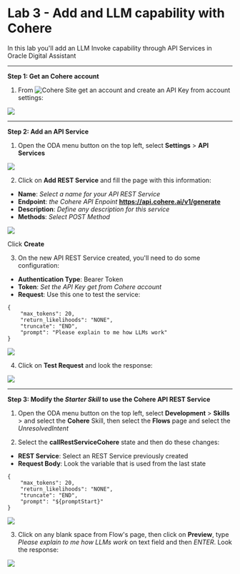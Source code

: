 # Lab 3 - Add and LLM capability with Cohere


In this lab you'll add an LLM Invoke capability through API Services in Oracle Digital Assistant

___

**Step 1: Get an Cohere account**

1. From ![Cohere Site](https://cohere.com/) get an account and create an API Key from account settings:

![](/images/lab3-coherellm-3.png)

___

**Step 2: Add an API Service**

1. Open the ODA menu button on the top left, select **Settings** > **API Services**

![](/images/lab3-coherellm-1.png)

2. Click on **Add REST Service** and fill the page with this information:

- **Name**: *Select a name for your API REST Service*
- **Endpoint**: *the Cohere API Enpoint* **https://api.cohere.ai/v1/generate** 
- **Description**: *Define any description for this service*
- **Methods**: *Select POST Method*

![](/images/lab3-coherellm-2.png)

   Click **Create**

3. On the new API REST Service created, you'll need to do some configuration:

- **Authentication Type**: Bearer Token
- **Token**: *Set the API Key get from Cohere account*
- **Request**: Use this one to test the service:
```
{
    "max_tokens": 20,
    "return_likelihoods": "NONE",
    "truncate": "END",
    "prompt": "Please explain to me how LLMs work"
}
```

![](/images/lab3-coherellm-4.png)

4. Click on **Test Request** and look the response:

![](/images/lab3-coherellm-5.png)

___

**Step 3: Modify the *Starter Skill* to use the Cohere API REST Service**


1. Open the ODA menu button on the top left, select **Development** > **Skills** > and select the **Cohere** Skill, then select the **Flows** page and select the *UnresolvedIntent*


2. Select the **callRestServiceCohere** state and then do these changes:
   
- **REST Service**: Select an REST Service previously created
- **Request Body**: Look the variable that is used from the last state
```
{
    "max_tokens": 20,
    "return_likelihoods": "NONE",
    "truncate": "END",
    "prompt": "${promptStart}"
}
```

![](/images/lab3-coherellm-6.png)


3. Click on any blank space from Flow's page, then click on **Preview**, type *Please explain to me how LLMs work* on text field and then *ENTER*. Look the response:

![](/images/lab3-coherellm-7.png)

